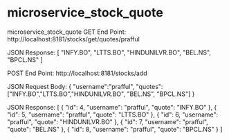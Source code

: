 # microservice_stock_quote

microservice_stock_quote
GET End Point: http://localhost:8181/stocks/get/quotes/prafful

JSON Response: [ "INFY.BO", "LTTS.BO", "HINDUNILVR.BO", "BEL.NS", "BPCL.NS" ]

POST End Point: http://localhost:8181/stocks/add

JSON Request Body: { "username":"prafful", "quotes":["INFY.BO","LTTS.BO","HINDUNILVR.BO", "BEL.NS", "BPCL.NS"] }

JSON Response: [ 
{ "id": 4, "username": "prafful", "quote": "INFY.BO" }, 
{ "id": 5, "username": "prafful", "quote": "LTTS.BO" }, 
{ "id": 6, "username": "prafful", "quote": "HINDUNILVR.BO" }, 
{ "id": 7, "username": "prafful", "quote": "BEL.NS" }, 
{ "id": 8, "username": "prafful", "quote": "BPCL.NS" } ]
